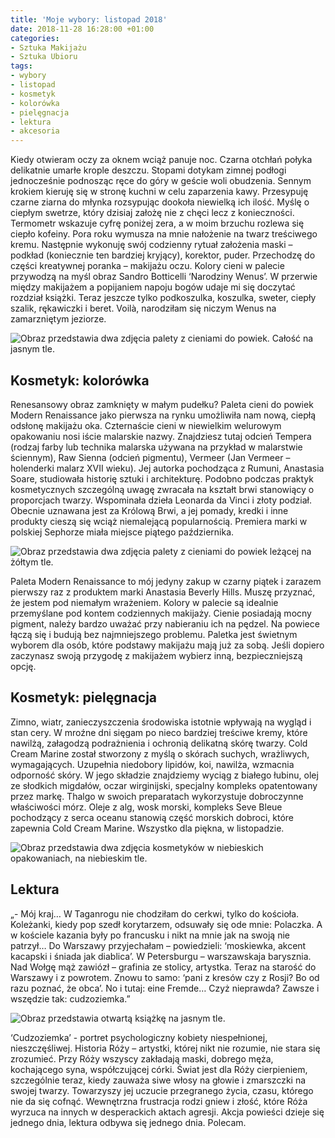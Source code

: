 ```yaml
---
title: 'Moje wybory: listopad 2018'
date: 2018-11-28 16:28:00 +01:00
categories:
- Sztuka Makijażu
- Sztuka Ubioru
tags:
- wybory
- listopad
- kosmetyk
- kolorówka
- pielęgnacja
- lektura
- akcesoria
---
```


<olela-narrative>
Kiedy otwieram oczy za oknem wciąż panuje noc. Czarna otchłań połyka delikatnie umarłe krople deszczu. Stopami dotykam zimnej podłogi jednocześnie podnosząc ręce do góry w geście woli obudzenia. Sennym krokiem kieruję się w stronę kuchni w celu zaparzenia kawy. Przesypuję czarne ziarna do młynka rozsypując dookoła niewielką ich ilość. Myślę o ciepłym swetrze, który dzisiaj założę nie z chęci lecz z konieczności. Termometr wskazuje cyfrę poniżej zera, a w moim brzuchu rozlewa się ciepło kofeiny. Pora roku wymusza na mnie nałożenie na twarz treściwego kremu. Następnie wykonuję swój codzienny rytuał założenia maski – podkład (koniecznie ten bardziej kryjący), korektor, puder. Przechodzę do części kreatywnej poranka – makijażu oczu. Kolory cieni w palecie przywodzą na myśl obraz Sandro Botticelli ‘Narodziny Wenus’. W przerwie między makijażem a popijaniem napoju bogów udaje mi się doczytać rozdział książki. Teraz jeszcze tylko podkoszulka, koszulka, sweter, ciepły szalik, rękawiczki i beret. Voilà, narodziłam się niczym Wenus na zamarzniętym jeziorze. 
</olela-narrative>


![Obraz przedstawia dwa zdjęcia palety z cieniami do powiek. Całość na jasnym tle.](https://assets1.ello.co/uploads/asset/attachment/8549316/ello-optimized-f2d20ead.jpg)

## Kosmetyk: kolorówka

Renesansowy obraz zamknięty w małym pudełku? Paleta cieni do powiek Modern Renaissance jako pierwsza na rynku umożliwiła nam nową, ciepłą odsłonę makijażu oka. Czternaście cieni w niewielkim welurowym opakowaniu nosi iście malarskie nazwy. Znajdziesz tutaj odcień Tempera (rodzaj farby lub technika malarska używana na przykład w malarstwie ściennym), Raw Sienna (odcień pigmentu), Vermeer (Jan Vermeer – holenderki malarz XVII wieku). Jej autorka pochodząca z Rumuni, Anastasia Soare, studiowała historię sztuki i architekturę. Podobno podczas praktyk kosmetycznych szczególną uwagę zwracała na kształt brwi stanowiący o proporcjach twarzy. Wspominała dzieła Leonarda da Vinci i złoty podział. Obecnie uznawana jest za Królową Brwi, a jej pomady, kredki i inne produkty cieszą się wciąż niemalejącą popularnością. Premiera marki w polskiej Sephorze miała miejsce piątego października.

![Obraz przedstawia dwa zdjęcia palety z cieniami do powiek leżącej na żółtym tle.](https://assets0.ello.co/uploads/asset/attachment/8549318/ello-optimized-85673d5c.jpg)

Paleta Modern Renaissance to mój jedyny zakup w czarny piątek i zarazem pierwszy raz z produktem marki Anastasia Beverly Hills. Muszę przyznać, że jestem pod niemałym wrażeniem. Kolory w palecie są idealnie przemyślane pod kontem codziennych makijaży. Cienie posiadają mocny pigment, należy bardzo uważać przy nabieraniu ich na pędzel. Na powiece łączą się i budują bez najmniejszego problemu. Paletka jest świetnym wyborem dla osób, które podstawy makijażu mają już za sobą. Jeśli dopiero zaczynasz swoją przygodę z makijażem wybierz inną, bezpieczniejszą opcję.

## Kosmetyk: pielęgnacja

Zimno, wiatr, zanieczyszczenia środowiska istotnie wpływają na wygląd i stan cery. W mroźne dni sięgam po nieco bardziej treściwe kremy, które nawilżą, załagodzą podrażnienia i ochronią delikatną skórę twarzy. Cold Cream Marine został stworzony z myślą o skórach suchych, wrażliwych, wymagających. Uzupełnia niedobory lipidów, koi, nawilża, wzmacnia odporność skóry. W jego składzie znajdziemy wyciąg z białego łubinu, olej ze słodkich migdałów, oczar wirginijski, specjalny kompleks opatentowany przez markę. Thalgo w swoich preparatach wykorzystuje dobroczynne właściwości mórz. Oleje z alg, wosk morski, kompleks Seve Bleue pochodzący z serca oceanu stanowią część morskich dobroci, które zapewnia Cold Cream Marine. Wszystko dla piękna, w listopadzie. 

![Obraz przedstawia dwa zdjęcia kosmetyków w niebieskich opakowaniach, na niebieskim tle.](https://assets1.ello.co/uploads/asset/attachment/8549308/ello-optimized-d165827f.jpg)

## Lektura

„- Mój kraj… W Taganrogu nie chodziłam do cerkwi, tylko do kościoła. Koleżanki, kiedy pop szedł korytarzem, odsuwały się ode mnie: Polaczka. A w kościele kazania były po francusku i nikt na mnie jak na swoją nie patrzył… Do Warszawy przyjechałam – powiedzieli: ‘moskiewka, akcent kacapski i śniada jak diablica’. W Petersburgu – warszawskaja barysznia. Nad Wołgę mąż zawiózł – grafinia ze stolicy, artystka. Teraz na starość do Warszawy i z powrotem. Znowu to samo: ‘pani z kresów czy z Rosji? Bo od razu poznać, że obca’. No i tutaj: eine Fremde… Czyż nieprawda? Zawsze i wszędzie tak: cudzoziemka.”

![Obraz przedstawia otwartą książkę na jasnym tle.](https://assets0.ello.co/uploads/asset/attachment/8549319/ello-optimized-cc9e7668.jpg)

‘Cudzoziemka’ - portret psychologiczny kobiety niespełnionej, nieszczęśliwej. Historia Róży – artystki, której nikt nie rozumie, nie stara się zrozumieć. Przy Róży wszyscy zakładają maski, dobrego męża, kochającego syna, współczującej córki. Świat jest dla Róży cierpieniem, szczególnie teraz, kiedy zauważa siwe włosy na głowie i zmarszczki na swojej twarzy. Towarzyszy jej uczucie przegranego życia, czasu, którego nie da się cofnąć. Wewnętrzna frustracja rodzi gniew i złość, które Róża wyrzuca na innych w desperackich aktach agresji. Akcja powieści dzieje się jednego dnia, lektura odbywa się jednego dnia. Polecam. 


